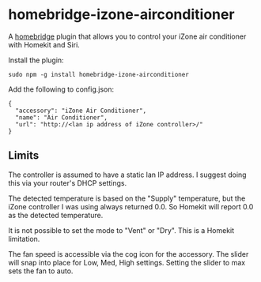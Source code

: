 # homebridge-izone-airconditioner
A [homebridge](https://github.com/nfarina/homebridge) plugin that allows you to control your iZone air conditioner with Homekit and Siri.

Install the plugin:

    sudo npm -g install homebridge-izone-airconditioner

Add the following to config.json:

    {
      "accessory": "iZone Air Conditioner",
      "name": "Air Conditioner",
      "url": "http://<lan ip address of iZone controller>/"
    }

## Limits

The controller is assumed to have a static lan IP address. I suggest doing this via your router's DHCP settings.

The detected temperature is based on the "Supply" temperature, but the iZone controller I was using always returned 0.0. So Homekit will report 0.0 as the detected temperature.

It is not possible to set the mode to "Vent" or "Dry". This is a Homekit limitation.

The fan speed is accessible via the cog icon for the accessory. The slider will snap into place for Low, Med, High settings. Setting the slider to max sets the fan to auto.
